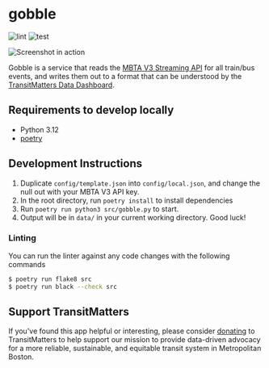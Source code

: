 # gobble
![lint](https://github.com/transitmatters/gobble/actions/workflows/lint.yml/badge.svg?branch=main)
![test](https://github.com/transitmatters/gobble/actions/workflows/test.yml/badge.svg?branch=main)

![Screenshot in action](docs/screenshot.png)

Gobble is a service that reads the [MBTA V3 Streaming API](https://www.mbta.com/developers/v3-api/streaming) for all train/bus events, and writes them out to a format that can be understood by the [TransitMatters Data Dashboard](https://github.com/transitmatters/t-performance-dash).

## Requirements to develop locally

- Python 3.12
- [poetry](https://python-poetry.org/)

## Development Instructions

1. Duplicate `config/template.json` into `config/local.json`, and change the null out with your MBTA V3 API key.
2. In the root directory, run `poetry install` to install dependencies
3. Run `poetry run python3 src/gobble.py` to start.
4. Output will be in `data/` in your current working directory. Good luck!

### Linting

You can run the linter against any code changes with the following commands

```bash
$ poetry run flake8 src
$ poetry run black --check src
```

## Support TransitMatters

If you've found this app helpful or interesting, please consider [donating](https://transitmatters.org/donate) to TransitMatters to help support our mission to provide data-driven advocacy for a more reliable, sustainable, and equitable transit system in Metropolitan Boston.
